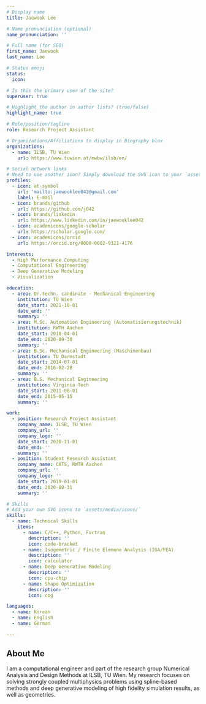 ```yaml
---
# Display name
title: Jaewook Lee

# Name pronunciation (optional)
name_pronunciation: ''

# Full name (for SEO)
first_name: Jaewook
last_name: Lee

# Status emoji
status:
  icon: 

# Is this the primary user of the site?
superuser: true

# Highlight the author in author lists? (true/false)
highlight_name: true

# Role/position/tagline
role: Research Project Assistant

# Organizations/Affiliations to display in Biography blox
organizations:
  - name: ILSB, TU Wien
    url: https://www.tuwien.at/mwbw/ilsb/en/

# Social network links
# Need to use another icon? Simply download the SVG icon to your `assets/media/icons/` folder.
profiles:
  - icon: at-symbol
    url: 'mailto:jaewooklee042@gmail.com'
    label: E-mail
  - icon: brands/github
    url: https://github.com/j042
  - icon: brands/linkedin
    url: https://www.linkedin.com/in/jaewooklee042
  - icon: academicons/google-scholar
    url: https://scholar.google.com/
  - icon: academicons/orcid
    url: https://orcid.org/0000-0002-9321-4176

interests:
  - High Performance Computing
  - Computational Engineering
  - Deep Generative Modeling
  - Visualization

education:
  - area: Dr.techn. candinate - Mechanical Engineering
    institution: TU Wien
    date_start: 2021-10-01
    date_end: ''
    summary: ''
  - area: M.Sc. Automation Engineering (Automatisierungstechnik)
    institution: RWTH Aachen
    date_start: 2018-04-01
    date_end: 2020-09-30
    summary: ''
  - area: B.Sc. Mechanical Engineering (Maschinenbau)
    institution: TU Darmstadt
    date_start: 2014-07-01
    date_end: 2016-02-28
    summary: ''
  - area: B.S. Mechanical Engineering
    institution: Virginia Tech
    date_start: 2011-08-01
    date_end: 2015-05-15
    summary: ''

work:
  - position: Research Project Assistant
    company_name: ILSB, TU Wien
    company_url: ''
    company_logo: ''
    date_start: 2020-11-01
    date_end: ''
    summary: ''
  - position: Student Research Assistant
    company_name: CATS, RWTH Aachen
    company_url: ''
    company_logo: ''
    date_start: 2019-01-01
    date_end: 2020-08-31
    summary: ''

# Skills
# Add your own SVG icons to `assets/media/icons/`
skills:
  - name: Technical Skills
    items:
      - name: C/C++, Python, Fortran
        description: ''
        icon: code-bracket
      - name: Isogemetric / Finite Elemene Analysis (IGA/FEA)
        description: ''
        icon: calculator
      - name: Deep Generative Modeling 
        description: ''
        icon: cpu-chip
      - name: Shape Optimization
        description: ''
        icon: cog

languages:
  - name: Korean
  - name: English
  - name: German

---
```


## About Me

I am a computational engineer and part of the research group Numerical Analysis and Design Methods at ILSB, TU Wien. My research focuses on solving strongly coupled multiphysics problems using spline-based methods and deep generative modeling of high fidelity simulation results, as well as geometries.
